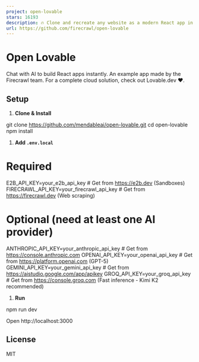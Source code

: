 ```yaml
---
project: open-lovable
stars: 16193
description: 🔥 Clone and recreate any website as a modern React app in seconds
url: https://github.com/firecrawl/open-lovable
---
```


Open Lovable
============

Chat with AI to build React apps instantly. An example app made by the Firecrawl team. For a complete cloud solution, check out Lovable.dev ❤️.

Setup
-----

1.  **Clone & Install**

git clone https://github.com/mendableai/open-lovable.git
cd open-lovable
npm install

1.  **Add `.env.local`**

# Required
E2B\_API\_KEY\=your\_e2b\_api\_key  # Get from https://e2b.dev (Sandboxes)
FIRECRAWL\_API\_KEY\=your\_firecrawl\_api\_key  # Get from https://firecrawl.dev (Web scraping)

# Optional (need at least one AI provider)
ANTHROPIC\_API\_KEY\=your\_anthropic\_api\_key  # Get from https://console.anthropic.com
OPENAI\_API\_KEY\=your\_openai\_api\_key  # Get from https://platform.openai.com (GPT-5)
GEMINI\_API\_KEY\=your\_gemini\_api\_key  # Get from https://aistudio.google.com/app/apikey
GROQ\_API\_KEY\=your\_groq\_api\_key  # Get from https://console.groq.com (Fast inference - Kimi K2 recommended)

1.  **Run**

npm run dev

Open http://localhost:3000

License
-------

MIT
